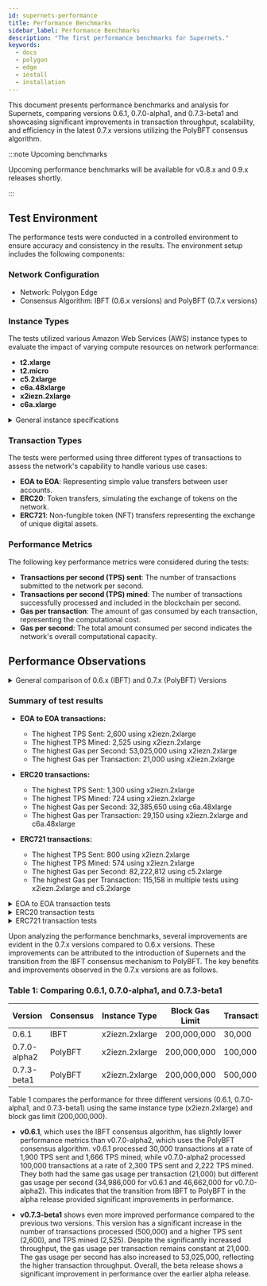 ```yaml
---
id: supernets-performance
title: Performance Benchmarks
sidebar_label: Performance Benchmarks
description: "The first performance benchmarks for Supernets."
keywords:
  - docs
  - polygon
  - edge
  - install
  - installation
---
```


This document presents performance benchmarks and analysis for Supernets, comparing versions 0.6.1, 0.7.0-alpha1, and 0.7.3-beta1 and showcasing significant improvements in transaction throughput, scalability, and efficiency in the latest 0.7.x versions utilizing the PolyBFT consensus algorithm.

:::note Upcoming benchmarks

Upcoming performance benchmarks will be available for v0.8.x and 0.9.x releases shortly.

:::

## Test Environment

The performance tests were conducted in a controlled environment to ensure accuracy and consistency in the results. The environment setup includes the following components:

### Network Configuration

- Network: Polygon Edge
- Consensus Algorithm: IBFT (0.6.x versions) and PolyBFT (0.7.x versions)

### Instance Types

The tests utilized various Amazon Web Services (AWS) instance types to evaluate the impact of varying compute resources on network performance:

- **t2.xlarge**
- **t2.micro**
- **c5.2xlarge**
- **c6a.48xlarge**
- **x2iezn.2xlarge**
- **c6a.xlarge**

<details>
<summary>General instance specifications</summary>

- **t2.xlarge**
  - vCPU: 4
  - Memory: 16 GiB
  - Network Performance: Up to 5 Gigabit
  - EBS-Optimized: Up to 2,750 Mbps
- **t2.micro**
  - vCPU: 1
  - Memory: 1 GiB
  - Network Performance: Low to Moderate
  - EBS-Optimized: Not available
- **c5.2xlarge**
  - vCPU: 8
  - Memory: 16 GiB
  - Network Performance: Up to 10 Gigabit
  - EBS-Optimized: Up to 3,500 Mbps
- **c6a.48xlarge**
  - vCPU: 192
  - Memory: 768 GiB
  - Network Performance: 50 Gigabit
  - EBS-Optimized: 14,000 Mbps
- **x2iezn.2xlarge**
  - vCPU: 8
  - Memory: 64 GiB
  - Network Performance: Up to 25 Gigabit
  - EBS-Optimized: Up to 3,500 Mbps
- **c6a.xlarge**
  - vCPU: 4
  - Memory: 16 GiB
  - Network Performance: Up to 10 Gigabit
  - EBS-Optimized: Up to 4,750 Mbps

</details>

### Transaction Types

The tests were performed using three different types of transactions to assess the network's capability to handle various use cases:

- **EOA to EOA**: Representing simple value transfers between user accounts.
- **ERC20**: Token transfers, simulating the exchange of tokens on the network.
- **ERC721**: Non-fungible token (NFT) transfers representing the exchange of unique digital assets.

### Performance Metrics

The following key performance metrics were considered during the tests:

- **Transactions per second (TPS) sent**: The number of transactions submitted to the network per second.
- **Transactions per second (TPS) mined**: The number of transactions successfully processed and included in the blockchain per second.
- **Gas per transaction**: The amount of gas consumed by each transaction, representing the computational cost.
- **Gas per second**: The total amount consumed per second indicates the network's overall computational capacity.

## Performance Observations

<details>
<summary> General comparison of 0.6.x (IBFT) and 0.7.x (PolyBFT) Versions </summary>

- **Higher Transactions Per Second (TPS)**: The 0.7.x versions consistently demonstrate higher TPS rates, both sent and mined, than the 0.6.x versions. This improvement indicates that the newer versions can process more transactions in a shorter period.

- **Enhanced Scalability**: The 0.7.x versions significantly increase the block gas limit, suggesting that the network can handle more complex transactions and support larger smart contracts. This increased gas limit contributes to the overall scalability of the network

</details>

### Summary of test results

- **EOA to EOA transactions:**
  - The highest TPS Sent: 2,600 using x2iezn.2xlarge
  - The highest TPS Mined: 2,525 using x2iezn.2xlarge
  - The highest Gas per Second: 53,025,000 using x2iezn.2xlarge
  - The highest Gas per Transaction: 21,000 using x2iezn.2xlarge

- **ERC20 transactions:**
  - The highest TPS Sent: 1,300 using x2iezn.2xlarge
  - The highest TPS Mined: 724 using x2iezn.2xlarge
  - The highest Gas per Second: 32,385,650 using c6a.48xlarge
  - The highest Gas per Transaction: 29,150 using x2iezn.2xlarge and c6a.48xlarge

- **ERC721 transactions:**
  - The highest TPS Sent: 800 using x2iezn.2xlarge
  - The highest TPS Mined: 574 using x2iezn.2xlarge
  - The highest Gas per Second: 82,222,812 using c5.2xlarge
  - The highest Gas per Transaction: 115,158 in multiple tests using x2iezn.2xlarge and c5.2xlarge

<details>
<summary>EOA to EOA transaction tests</summary>

| Version | Validators | Consensus | Instance Type | Block Time | Block Gas Limit | Tool     | Type        | Transactions | TPS Sent | TPS Mined | Gas per tx | Gas per sec |
| ------- | ---------- | --------- | ------------- | ---------- | -------------- | -------- | ----------- | ------------| -------- | --------- | ---------- | ----------- |
| v0.6.1  | 4          | ibft      | x2iezn.2xlarge| 1          | 200,000,000    | polycli  | EOA to EOA | 30,000      | 1,900    | 1,666     | 21,000     | 34,986,000  |
| v0.7.0-alpha1 | 4    | ibft      | x2iezn.2xlarge| 1          | 200,000,000    | polycli  | EOA to EOA | 30,000      | 1,900    | 1,666     | 21,000     | 34,986,000  |
| v0.7.0-alpha1 | 4    | polybft   | x2iezn.2xlarge| 1         | 200,000,000    | polycli  | EOA to EOA | 30,000      | 1,800    | 1,764     | 21,000      | 37,044,000  |
| v0.7.0-alpha1 | 4    | polybft   | c6a.48xlarge  | 1          | 70,778,880     | Loadbot  | EOA to EOA | 30,000      | 1,428    | 491       | 21,000     | 10,311,000  |
| v0.7.0-alpha1 | 4    | polybft   | c6a.48xlarge   | 1          | 200,000,000    | polycli | EOA to EOA | 30,000       | 1,900    | 1,875     | 21,000    | 39,375,000  |
| v0.7.1-alpha2     | 4    | polybft   | x2iezn.2xlarge | 2          | 200,000,000    | polycli | EOA to EOA | 100,000    | 2,300    | 2,222     | 21,000    | 46,662,000    |
| v0.7.3-beta1      | 4    | polybft   | x2iezn.2xlarge | 2          | 200,000,000    | polycli | EOA to EOA | 476,000    | 2,200    | 2,078      | 21,000    | 43,638,000  |
| v0.7.3-beta1      | 4    | polybft   | c6a.xlarge     | 2          | 200,000,000    | polycli | EOA to EOA | 476,000    | 2,200    | 756        | 21,000  | 15,876,000   |
| v0.7.3-beta1      | 4    | polybft   | c6a.xlarge     | 5          | 50,000,000     | polycli | EOA to EOA | 100,000 | 475            | 400          | 21,000              | 8,400,000      |
| v0.7.3-beta1     | 4     | polybft   | x2iezn.2xlarge| 1       | 200,000,000     | polycli | EOA to EOA | 500,000| 2,600        | 2,525       | 21,000      | 53,025,000      |

</details>

<details>
<summary>ERC20 transaction tests</summary>

| Version         | Validators | Consensus | Instance Type  | Block Time | Block Gas Limit | Tool    | Type  | Transactions | TPS Sent | TPS Mined | Gas per tx | Gas per sec |
| ---------------| ----------| --------- | -------------- | --------- | -------------- | ------- | ------| ------------ | -------- | --------- | ---------- | ----------- |
| v0.6.1          | 4         | ibft      | x2iezn.2xlarge | 714       | 80,000,000    | polycli | ERC20 | 50,000      | 700      | 0.12      | 28,258     | 20,176,212  |
| v0.7.0-alpha1   | 4         | ibft      | x2iezn.2xlarge | 704       | 50,000,000    | polycli | ERC20 | 50,000      | 700      | 0.12      | 28,258     | 19,893,632  |
| v0.7.0-alpha1   | 4         | polybft   | x2iezn.2xlarge | 704       | 50,000,000    | polycli | ERC20 | 50,000      | 700      | 0.12      | 28,258     | 19,893,632  |
| v0.7.0-alpha1   | 4         | polybft   | c6a.48xlarge   | 602       | 47,185,920    | Loadbot | ERC20 | 50,000      | 1,111    | 0.14      | 29,150     | 17,548,300  |
| v0.7.0-alpha1   | 4         | polybft   | c6a.48xlarge   | 684       | 200,000,000   | polycli | ERC20 | 50,000      | 700      | 0.07      | 28,258     | 19,328,472  |
| e6f620fd        | 4         | polybft   | x2iezn.2xlarge | 697       | 200,000,000   | polycli | ERC20 | 50,000      | 1,300    | 0.19      | 28,258     | 19,695,826  |
| v0.7.1-alpha2 | 4 | polybft | x2iezn.2xlarge | 667 | 200,000,000 | polycli | ERC20 | 50,000 | 650 | 0.23 | 28,240 | 18,836,080 |
| v0.7.3-beta1 | 4 | polybft | x2iezn.2xlarge | 549 | 200,000,000 | polycli | ERC20 | 50,000 | 600 | 0.21 | 23,446 | 12,871,854 |
| v0.7.3-beta1 | 4 | polybft | c6a.xlarge | 285 | 200,000,000 | polycli | ERC20 | 50,000 | 600 | 0.18 | 23,446 | 6,682,110 |
| v0.7.3-beta1 | 4 | polybft | c6a.xlarge | 194 | 50,000,000 | polycli | ERC20 | 50,000 | 425 | 0.16 | 23,446 | 4,548,524 |
| v0.7.3-beta1 | 4 | polybft | x2iezn.2xlarge | 724 | 45,000,000 | polycli | ERC20 | 100,000 | 750 | 0.27 | 28,317 | 20,501,508 |

</details>

<details>
<summary>ERC721 transaction tests</summary>

| Version | Validators | Consensus | Instance Type | Block Time | Block Gas Limit | Tool     | Type        | Transactions | TPS Sent | TPS Mined | Gas per tx | Gas per sec |
| ------- | ---------- | --------- | ------------- | ---------- | -------------- | -------- | ----------- | ------------| -------- | --------- | ---------- | ----------- |
| v0.6.1   | 4          | ibft    | x2iezn.2xlarge | 697        | 100,000,000   | polycli | ERC721 | 30,000      | 700      | 0.2       | 48,113     | 16,746,449  |
| v0.7.0-alpha1 | 4     | ibft    | x2iezn.2xlarge | 697        | 100,000,000   | polycli | ERC721 | 30,000      | 700      | 0.2       | 48,113     | 16,746,449  |
| v0.7.0-alpha1 | 4     | polybft | x2iezn.2xlarge | 681        | 100,000,000   | polycli | ERC721 | 30,000      | 700      | 0.2       | 48,113     | 16,387,603  |
| v0.7.0-alpha1 | 4     | polybft | c6a.48xlarge   | 428        | 94,371,840    | Loadbot | ERC721 | 30,000      | 714      | 0.07      | 115,158    | 4,947,703   |
| v0.7.0-alpha1 | 4     | polybft | c6a.48xlarge   | 526        | 200,000,000   | polycli | ERC721 | 30,000      | 700      | 0.14      | 48,113     | 23,652,693  |
| v0.7.1-alpha2 | 4     | polybft | x2iezn.2xlarge | 675        | 200,000,000   | polycli | ERC721 | 50,000      | 750      | 0.15      | 48,000     | 36,000,000  |
| v0.7.3-beta1   | 4          | polybft   | x2iezn.2xlarge | 471        | 200,000,000     | polycli | ERC721| 50,000      | 600      | 0.13      | 50,105     | 23,599,455  |
| v0.7.3-beta1   | 4          | polybft   | c6a.xlarge     | 257        | 200,000,000     | polycli | ERC721| 50,000      | 600      | 0.23      | 50,105     | 12,876,985  |
| v0.7.3-beta1   | 4          | polybft   | c6a.xlarge     | 145        | 50,000,000      | polycli | ERC721| 50,000      | 200      | 0.03      | 50,105     | 3,878,377   |
| v0.7.3-beta1   | 4          | polybft   | x2iezn.2xlarge | 531        | 45,000,000      | polycli | ERC721| 100,000     | 650      | 1.22      | 50,105     | 26,605,755  |

</details>

Upon analyzing the performance benchmarks, several improvements are evident in the 0.7.x versions compared to 0.6.x versions. These improvements can be attributed to the introduction of Supernets and the transition from the IBFT consensus mechanism to PolyBFT. The key benefits and improvements observed in the 0.7.x versions are as follows.

### Table 1: Comparing 0.6.1, 0.7.0-alpha1, and 0.7.3-beta1

| Version       | Consensus | Instance Type  | Block Gas Limit | Transactions | TPS Sent | TPS Mined | Gas per tx | Gas per sec |
|---------------|-----------|----------------|-----------------|--------------|----------|-----------|------------|-------------|
| 0.6.1         | IBFT      | x2iezn.2xlarge | 200,000,000     | 30,000       | 1,900    | 1,666     | 21,000     | 34,986,000  |
| 0.7.0-alpha2  | PolyBFT   | x2iezn.2xlarge | 200,000,000     | 100,000      | 2,300    | 2,222     | 21,000     | 46,662,000  |
| 0.7.3-beta1   | PolyBFT   | x2iezn.2xlarge | 200,000,000     | 500,000      | 2,600    | 2,525     | 21,000     | 53,025,000  |

Table 1 compares the performance for three different versions (0.6.1, 0.7.0-alpha1, and 0.7.3-beta1) using the same instance type (x2iezn.2xlarge) and block gas limit (200,000,000).

- **v0.6.1**, which uses the IBFT consensus algorithm, has slightly lower performance metrics than v0.7.0-alpha2, which uses the PolyBFT consensus algorithm. v0.6.1 processed 30,000 transactions at a rate of 1,900 TPS sent and 1,666 TPS mined, while v0.7.0-alpha2 processed 100,000 transactions at a rate of 2,300 TPS sent and 2,222 TPS mined. They both had the same gas usage per transaction (21,000) but different gas usage per second (34,986,000 for v0.6.1 and 46,662,000 for v0.7.0-alpha2). This indicates that the transition from IBFT to PolyBFT in the alpha release provided significant improvements in performance.

- **v0.7.3-beta1** shows even more improved performance compared to the previous two versions. This version has a significant increase in the number of transactions processed (500,000) and a higher TPS sent (2,600), and TPS mined (2,525). Despite the significantly increased throughput, the gas usage per transaction remains constant at 21,000. The gas usage per second has also increased to 53,025,000, reflecting the higher transaction throughput. Overall, the beta release shows a significant improvement in performance over the earlier alpha release.
